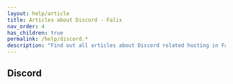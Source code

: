 ```yaml
---
layout: help/article
title: Articles about Discord - Falix
nav_order: 4
has_children: true
permalink: /help/discord.*
description: "Find out all articles about Discord related hosting in Falix"
---
```


## Discord
